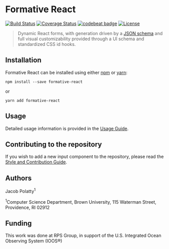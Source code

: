 # Formative React
[![Build Status](https://travis-ci.com/jakepolatty/formative-react.svg?branch=master)](https://travis-ci.com/jakepolatty/formative-react)
[![Coverage Status](https://coveralls.io/repos/github/jakepolatty/formative-react/badge.svg?branch=master)](https://coveralls.io/github/jakepolatty/formative-react?branch=master)
[![codebeat badge](https://codebeat.co/badges/895ba274-4c82-4476-a0ce-7d3abe354c3a)](https://codebeat.co/projects/github-com-jakepolatty-formative-react-master)
[![License](https://img.shields.io/badge/License-Apache%202.0-blue.svg)](https://opensource.org/licenses/Apache-2.0)

> Dynamic React forms, with generation driven by a [JSON schema](https://json-schema.org/) and full visual
customizability provided through a UI schema and standardized CSS id hooks.

## Installation
Formative React can be installed using either [npm](https://www.npmjs.com/package/formative-react) or [yarn](https://yarnpkg.com/en/package/formative-react):
```
npm install --save formative-react
```
or
```
yarn add formative-react
```

## Usage
Detailed usage information is provided in the [Usage Guide](docs/USAGE.md).

## Contributing to the repository
If you wish to add a new input component to the repository, please read the
[Style and Contribution Guide](docs/CONTRIBUTING.md).

## Authors
Jacob Polatty<sup>1</sup>

<sup>1</sup>Computer Science Department, Brown University, 115 Waterman Street, Providence, RI 02912

## Funding
This work was done at RPS Group, in support of the U.S. Integrated Ocean Observing System (IOOS®)
